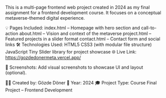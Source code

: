 This is a multi-page frontend web project created in 2024 as my final assignment for a frontend development course.
It focuses on a conceptual metaverse-themed digital experience.

💡 Pages Included:
index.html – Homepage with hero section and call-to-action
about.html – Vision and context of the metaverse
project.html – Featured projects in a slider format
contact.html – Contact form and social links
🛠️ Technologies Used:
HTML5
CSS3 (with modular file structure)
JavaScript
Tiny Slider library for project showcase
🌐 Live Link: https://gozdedonermeta.vercel.app/

📸 Screenshots:
Add visual screenshots to showcase UI and layout (optional).

👩‍💻 Created by: Gözde Döner
📆 Year: 2024
🎓 Project Type: Course Final Project – Frontend Development
